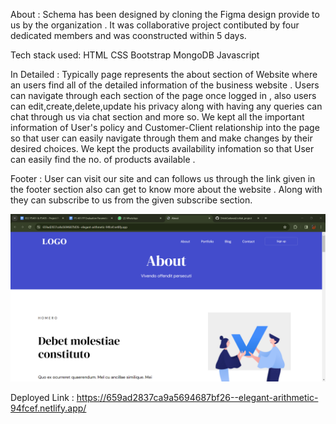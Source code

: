 About :
Schema has been designed by cloning the Figma design provide to us by the organization . It was collaborative project contibuted by four dedicated members and was coonstructed within 5 days.

Tech stack used:
HTML
CSS
Bootstrap
MongoDB
Javascript


In Detailed :
Typically page represents the about section of Website where an users find all of the detailed information of the business website .
Users can navigate through each section of the page once logged in , also users can edit,create,delete,update his privacy along with having any queries can chat through us via chat section and more so.
We kept all the important information of User's policy and Customer-Client relationship into the page so that user can easily navigate through them and make changes by their desired choices.
We kept the products availability infomation so that User can easily find the no. of products available .

Footer :
User can visit our site and can follows us through the link given in the footer section also can get to know more about the website .
Along with they can subscribe to us from the given subscribe section.

<img src="/Screenshot 2024-01-08 173943.png" alt="" />

Deployed Link :
https://659ad2837ca9a5694687bf26--elegant-arithmetic-94fcef.netlify.app/
